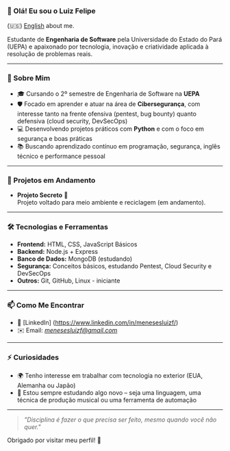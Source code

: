 ### 👋 Olá! Eu sou o Luiz Felipe

(🇺🇸) [English](https://github.com/MenesesLuiz/MenesesLuiz-english) about me.

Estudante de **Engenharia de Software** pela Universidade do Estado do Pará (UEPA) e apaixonado por tecnologia, inovação e criatividade aplicada à resolução de problemas reais.

---

### 🚀 Sobre Mim

- 🎓 Cursando o 2º semestre de Engenharia de Software na **UEPA**
- 🛡️ Focado em aprender e atuar na área de **Cibersegurança**, com interesse tanto na frente ofensiva (pentest, bug bounty) quanto defensiva (cloud security, DevSecOps)
- 💻 Desenvolvendo projetos práticos com **Python** e com o foco em segurança e boas práticas
- 📚 Buscando aprendizado contínuo em programação, segurança, inglês técnico e performance pessoal

---

### 📌 Projetos em Andamento

- **Projeto Secreto** 🌱  
  Projeto voltado para meio ambiente e reciclagem (em andamento).

---

### 🛠️ Tecnologias e Ferramentas

- **Frontend:** HTML, CSS, JavaScript Básicos 
- **Backend:** Node.js + Express  
- **Banco de Dados:** MongoDB (estudando)  
- **Segurança:** Conceitos básicos, estudando Pentest, Cloud Security e DevSecOps  
- **Outros:** Git, GitHub, Linux - iniciante

---

### 📫 Como Me Encontrar

- 💼 [LinkedIn] (https://www.linkedin.com/in/menesesluizf/)
- ✉️ Email: *menesesluizf@gmail.com*

---

### ⚡ Curiosidades

- 🌍 Tenho interesse em trabalhar com tecnologia no exterior (EUA, Alemanha ou Japão)
- 📖 Estou sempre estudando algo novo – seja uma linguagem, uma técnica de produção musical ou uma ferramenta de automação

---

> *"Disciplina é fazer o que precisa ser feito, mesmo quando você não quer."*

Obrigado por visitar meu perfil! 🚀

